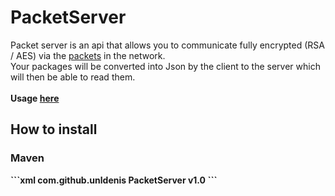 # PacketServer
Packet server is an api that allows you to communicate fully encrypted (RSA / AES) via the <a href="https://github.com/unldenis/PacketServer/blob/3b9685a3d16fa8a3d7e96882f25ff92db3b1fe8e/src/main/java/com/github/unldenis/packet/Packet.java#L6">packets</a> in the network.<br>
Your packages will be converted into Json by the client to the server which will then be able to read them.
<br><br><b>Usage <a href="https://github.com/unldenis/PacketServer/tree/master/src/test/java">here</a>
  
## How to install<br>
### Maven
<div id="test">
```xml
<dependency>
  <groupId>com.github.unldenis</groupId>
  <artifactId>PacketServer</artifactId>
  <version>v1.0</version>
</dependency>
```
</div>
